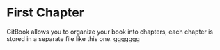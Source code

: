 # First Chapter

GitBook allows you to organize your book into chapters, each chapter is stored in a separate file like this one.
ggggggg
